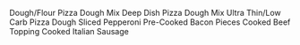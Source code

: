Dough/Flour
Pizza Dough Mix
Deep Dish Pizza Dough Mix
Ultra Thin/Low Carb Pizza Dough
Sliced Pepperoni
Pre-Cooked Bacon Pieces
Cooked Beef Topping
Cooked Italian Sausage
